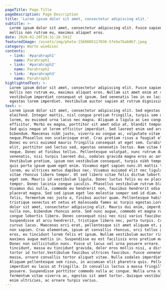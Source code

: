 ```yaml
---
pageTitle: Page Title
pageDescription: Page Description
title: 'Lorem ipsum dolor sit amet, consectetur adipiscing elit.'
subtitle: >-
  Lorem ipsum dolor sit amet, consectetur adipiscing elit. Fusce sapien ipsum,
  mollis non rutrum eu, maximus aliquet eros.
date: 2020-02-20T19:31:20.591Z
featuredImage: /assets/img/photo-1568605117036-5fe5e7bab0b7.jpeg
category: Warto wiedzieć
contents:
  - link: '#parahraph1'
    name: Parahraph1
  - link: '#parahraph2'
    name: Parahraph2
  - link: '#parahraph3'
    name: Parahraph3
highlightedText: >-
  Lorem ipsum dolor sit amet, consectetur adipiscing elit. Fusce sapien ipsum,
  mollis non rutrum eu, maximus aliquet eros. Nullam sit amet enim at sapien
  vestibulum imperdiet consequat ut ipsum. Sed venenatis leo in ex lacinia, nec
  egestas lorem imperdiet. Vestibulum auctor sapien at rutrum dignissim.
text: >-
  Lorem ipsum dolor sit amet, consectetur adipiscing elit. Sed egestas tempus
  eleifend. Integer mattis, nisl congue pretium fringilla, turpis sem ornare
  lorem, eu euismod urna lacus nec magna. Aliquam a ligula ac Leo congue
  efficitur. Morbi ex magna, porttitor sit amet odio at, blandit tempor metus.
  Sed quis neque ut lorem efficitur imperdiet. Sed laoreet enim sed arcu feugiat
  bibendum. Maecenas nibh justo, viverra eu congue ac, vulputate vitae
  neque.Phasellus non scelerisque erat. Cras pretium risus a feugiat eleifend.
  Donec eu orci euismod mauris fringilla consequat at eget sem. Curabitur felis
  elit, porttitor sed lectus sed, egestas venenatis lectus. Nam vitae hendrerit
  neque. Donec at finibus tellus. Pellentesque volutpat, nunc rutrum dapibus
  venenatis, nisi turpis laoreet dui, sodales gravida magna eros ac ante.
  Vestibulum pretium, ipsum non vestibulum consequat, turpis nibh tempor felis,
  quis porta ipsum quam eget enim. Vivamus eget sapien nunc.Ut mattis tristique
  lorem, eu ultrices metus dapibus nec. Vivamus euismod elit nec ligula rhoncus,
  vitae rhoncus libero tempor. Ut sed libero vitae felis dictum lobortis aliquam
  eget sem. Mauris id vestibulum ligula. Donec luctus felis eu ex placerat
  tempor. Donec lacinia congue iaculis. Phasellus vestibulum rutrum blandit.
  Vivamus dui nulla, commodo eu hendrerit non, faucibus hendrerit odio. Nunc vel
  placerat magna. Sed sed ipsum eget leo molestie semper sed id diam. Cras mi
  felis, fermentum nec justo a, finibus auctor quam. Pellentesque habitant morbi
  tristique senectus et netus et malesuada fames ac turpis egestas.Lorem ipsum
  dolor sit amet, consectetur adipiscing elit. Mauris dui enim, imperdiet eu
  nulla non, bibendum rhoncus ante. Sed nunc augue, commodo et magna rutrum,
  congue lobortis libero. Donec consequat nisi nec nisi varius faucibus.
  Suspendisse at arcu hendrerit, tristique libero nec, porta turpis. Cras a
  cursus lacus. Maecenas orci erat, pellentesque sit amet aliquam et, pulvinar
  non sapien. Cras elementum, ipsum at convallis rhoncus, orci tellus gravida
  eros, eu tincidunt lorem felis et ipsum. Nullam vestibulum auctor risus, id
  maximus augue mattis in. Suspendisse eu est facilisis eros pretium mattis.
  Donec non sollicitudin nunc. Fusce ut lacus vel urna posuere ornare. Nam
  tincidunt, massa eu tincidunt gravida, dolor eros mollis nisi, a dictum mauris
  tortor id tortor.Vestibulum faucibus ultrices faucibus. Fusce venenatis odio
  massa, ornare convallis tortor aliquet vitae. Nulla sodales imperdiet varius.
  Aliquam pellentesque sem risus, in accumsan elit pharetra quis. Pellentesque
  imperdiet eu lacus at fringilla. In convallis lectus a massa fringilla
  posuere. Suspendisse porttitor commodo nulla ac congue. Nulla urna nisl,
  fermentum vitae viverra ac, egestas sit amet tortor. Quisque vestibulum dui at
  enim ultricies, ac ornare turpis varius.
---
```

